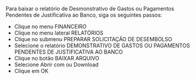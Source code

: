 Para baixar o relatório de Desmonstrativo de Gastos ou Pagamentos Pendentes de Justificativa ao Banco, siga os seguintes passos:

* Clique no menu FINANCEIRO
* Clique no menu lateral RELATÓRIOS
* Clique no submenu PREPARAR SOLICITAÇÃO DE DESEMBOLSO
* Selecione o relatório DEMONSTRATIVO DE GASTOS OU PAGAMENTOS PENDENTES DE JUSTIFICATIVA AO BANCO
* Clique no botão BAIXAR ARQUIVO
* Selecione Abrir com ou Download
* Clique em OK